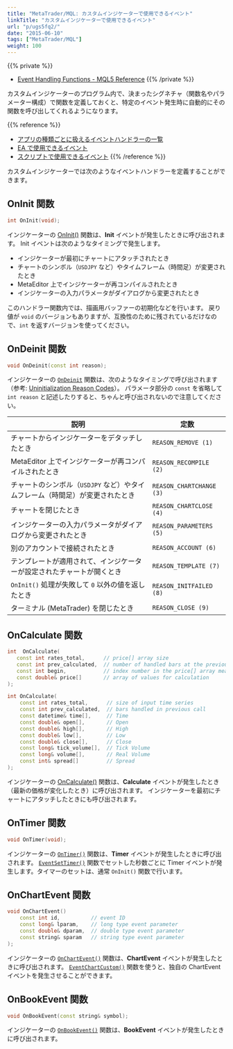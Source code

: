 ```yaml
---
title: "MetaTrader/MQL: カスタムインジケーターで使用できるイベント"
linkTitle: "カスタムインジケーターで使用できるイベント"
url: "p/ugs5fq2/"
date: "2015-06-10"
tags: ["MetaTrader/MQL"]
weight: 100
---
```


{{% private %}}
- [Event Handling Functions - MQL5 Reference](https://www.mql5.com/en/docs/basis/function/events)
{{% /private %}}

カスタムインジケーターのプログラム内で、決まったシグネチャ（関数名やパラメーター構成）で関数を定義しておくと、特定のイベント発生時に自動的にその関数を呼び出してくれるようになります。

{{% reference %}}
- [アプリの種類ごとに扱えるイベントハンドラーの一覧](/p/um6bbep/)
- [EA で使用できるイベント](/p/aamwkiu/)
- [スクリプトで使用できるイベント](/p/fvh3d6r/)
{{% /reference %}}

カスタムインジケーターでは次のようなイベントハンドラーを定義することができます。


OnInit 関数
----

```cpp
int OnInit(void);
```

インジケーターの [OnInit()](https://www.mql5.com/en/docs/event_handlers/oninit) 関数は、__Init__ イベントが発生したときに呼び出されます。
Init イベントは次のようなタイミングで発生します。

- インジケーターが最初にチャートにアタッチされたとき
- チャートのシンボル（`USDJPY` など）やタイムフレーム（時間足）が変更されたとき
- MetaEditor 上でインジケーターが再コンパイルされたとき
- インジケーターの入力パラメータがダイアログから変更されたとき

このハンドラー関数内では、描画用バッファーの初期化などを行います。
戻り値が `void` のバージョンもありますが、互換性のために残されているだけなので、`int` を返すバージョンを使ってください。


OnDeinit 関数
----

```cpp
void OnDeinit(const int reason);
```

インジケーターの [`OnDeinit`](https://www.mql5.com/en/docs/event_handlers/ondeinit) 関数は、次のようなタイミングで呼び出されます（参考: [Uninitialization Reason Codes](https://www.mql5.com/en/docs/constants/namedconstants/uninit)）。
パラメータ部分の `const` を省略して `int reason` と記述したりすると、ちゃんと呼び出されないので注意してください。

| 説明 | 定数 |
|---|---|
| チャートからインジケーターをデタッチしたとき | `REASON_REMOVE (1)` |
| MetaEditor 上でインジケーターが再コンパイルされたとき | `REASON_RECOMPILE (2)` |
| チャートのシンボル（`USDJPY` など）やタイムフレーム（時間足）が変更されたとき | `REASON_CHARTCHANGE (3)` |
| チャートを閉じたとき | `REASON_CHARTCLOSE (4)` |
| インジケーターの入力パラメータがダイアログから変更されたとき | `REASON_PARAMETERS (5)` |
| 別のアカウントで接続されたとき | `REASON_ACCOUNT (6)` |
| テンプレートが適用されて、インジケーターが設定されたチャートが開くとき | `REASON_TEMPLATE (7)` |
| `OnInit()` 処理が失敗して `0` 以外の値を返したとき | `REASON_INITFAILED (8)` |
| ターミナル (MetaTrader) を閉じたとき | `REASON_CLOSE (9)` |


OnCalculate 関数
----

```cpp
int  OnCalculate(
   const int rates_total,      // price[] array size
   const int prev_calculated,  // number of handled bars at the previous call
   const int begin,            // index number in the price[] array meaningful data starts from
   const double& price[]       // array of values for calculation
);

int OnCalculate(
    const int rates_total,      // size of input time series
    const int prev_calculated,  // bars handled in previous call
    const datetime& time[],     // Time
    const double& open[],       // Open
    const double& high[],       // High
    const double& low[],        // Low
    const double& close[],      // Close
    const long& tick_volume[],  // Tick Volume
    const long& volume[],       // Real Volume
    const int& spread[]         // Spread
);
```

インジケーターの [OnCalculate()](https://www.mql5.com/en/docs/event_handlers/oncalculate) 関数は、__Calculate__ イベントが発生したとき（最新の価格が変化したとき）に呼び出されます。
インジケーターを最初にチャートにアタッチしたときにも呼び出されます。


OnTimer 関数
----

```cpp
void OnTimer(void);
```

インジケーターの [`OnTimer()`](https://www.mql5.com/en/docs/event_handlers/ontimer) 関数は、__Timer__ イベントが発生したときに呼び出されます。
[`EventSetTimer()`](https://www.mql5.com/en/docs/eventfunctions/eventsettimer) 関数でセットした秒数ごとに Timer イベントが発生します。タイマーのセットは、通常 `OnInit()` 関数で行います。


OnChartEvent 関数
----

```cpp
void OnChartEvent()
    const int id,          // event ID
    const long& lparam,    // long type event parameter
    const double& dparam,  // double type event parameter
    const string& sparam   // string type event parameter
);
```

インジケーターの [`OnChartEvent()`](https://www.mql5.com/en/docs/event_handlers/onchartevent) 関数は、__ChartEvent__ イベントが発生したときに呼び出されます。
[`EventChartCustom()`](https://www.mql5.com/en/docs/eventfunctions/eventchartcustom) 関数を使うと、独自の ChartEvent イベントを発生させることができます。


OnBookEvent 関数
----

```cpp
void OnBookEvent(const string& symbol);
```

インジケーターの [`OnBookEvent()`](https://www.mql5.com/en/docs/event_handlers/onbookevent) 関数は、__BookEvent__ イベントが発生したときに呼び出されます。

